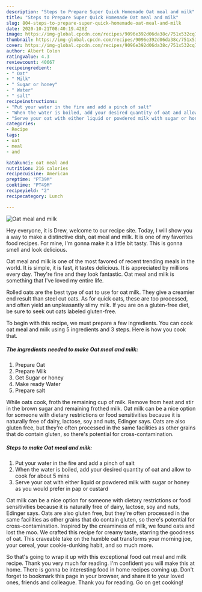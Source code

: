 ```yaml
---
description: "Steps to Prepare Super Quick Homemade Oat meal and milk"
title: "Steps to Prepare Super Quick Homemade Oat meal and milk"
slug: 804-steps-to-prepare-super-quick-homemade-oat-meal-and-milk
date: 2020-10-21T08:40:19.428Z
image: https://img-global.cpcdn.com/recipes/9096e392d06da38c/751x532cq70/oat-meal-and-milk-recipe-main-photo.jpg
thumbnail: https://img-global.cpcdn.com/recipes/9096e392d06da38c/751x532cq70/oat-meal-and-milk-recipe-main-photo.jpg
cover: https://img-global.cpcdn.com/recipes/9096e392d06da38c/751x532cq70/oat-meal-and-milk-recipe-main-photo.jpg
author: Albert Colon
ratingvalue: 4.3
reviewcount: 40667
recipeingredient:
- " Oat"
- " Milk"
- " Sugar or honey"
- " Water"
- " salt"
recipeinstructions:
- "Put your water in the fire and add a pinch of salt"
- "When the water is boiled, add your desired quantity of oat and allow to cook for about 5 mins"
- "Serve your oat with either liquid or powdered milk with sugar or honey as you would prefer in pap or custard"
categories:
- Recipe
tags:
- oat
- meal
- and

katakunci: oat meal and 
nutrition: 216 calories
recipecuisine: American
preptime: "PT39M"
cooktime: "PT49M"
recipeyield: "2"
recipecategory: Lunch

---
```



![Oat meal and milk](https://img-global.cpcdn.com/recipes/9096e392d06da38c/751x532cq70/oat-meal-and-milk-recipe-main-photo.jpg)

Hey everyone, it is Drew, welcome to our recipe site. Today, I will show you a way to make a distinctive dish, oat meal and milk. It is one of my favorites food recipes. For mine, I'm gonna make it a little bit tasty. This is gonna smell and look delicious.

Oat meal and milk is one of the most favored of recent trending meals in the world. It is simple, it is fast, it tastes delicious. It is appreciated by millions every day. They're fine and they look fantastic. Oat meal and milk is something that I've loved my entire life.

Rolled oats are the best type of oat to use for oat milk. They give a creamier end result than steel cut oats. As for quick oats, these are too processed, and often yield an unpleasantly slimy milk. If you are on a gluten-free diet, be sure to seek out oats labeled gluten-free.


To begin with this recipe, we must prepare a few ingredients. You can cook oat meal and milk using 5 ingredients and 3 steps. Here is how you cook that.

<!--inarticleads1-->

##### The ingredients needed to make Oat meal and milk:

1. Prepare  Oat
1. Prepare  Milk
1. Get  Sugar or honey
1. Make ready  Water
1. Prepare  salt


While oats cook, froth the remaining cup of milk. Remove from heat and stir in the brown sugar and remaining frothed milk. Oat milk can be a nice option for someone with dietary restrictions or food sensitivities because it is naturally free of dairy, lactose, soy and nuts, Edinger says. Oats are also gluten free, but they&#39;re often processed in the same facilities as other grains that do contain gluten, so there&#39;s potential for cross-contamination. 

<!--inarticleads2-->

##### Steps to make Oat meal and milk:

1. Put your water in the fire and add a pinch of salt
1. When the water is boiled, add your desired quantity of oat and allow to cook for about 5 mins
1. Serve your oat with either liquid or powdered milk with sugar or honey as you would prefer in pap or custard


Oat milk can be a nice option for someone with dietary restrictions or food sensitivities because it is naturally free of dairy, lactose, soy and nuts, Edinger says. Oats are also gluten free, but they&#39;re often processed in the same facilities as other grains that do contain gluten, so there&#39;s potential for cross-contamination. Inspired by the creaminess of milk, we found oats and lost the moo. We crafted this recipe for creamy taste, starring the goodness of oat. This craveable take on the humble oat transforms your morning joe, your cereal, your cookie-dunking habit, and so much more. 

So that's going to wrap it up with this exceptional food oat meal and milk recipe. Thank you very much for reading. I'm confident you will make this at home. There is gonna be interesting food in home recipes coming up. Don't forget to bookmark this page in your browser, and share it to your loved ones, friends and colleague. Thank you for reading. Go on get cooking!
